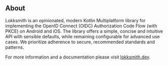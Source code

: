 ## About

Lokksmith is an opinionated, modern Kotlin Multiplatform library for implementing the OpenID Connect
(OIDC) Authorization Code Flow (with PKCE) on Android and iOS. The library offers a simple, concise
and intuitive API with sensible defaults, while remaining configurable for advanced use cases.
We prioritize adherence to secure, recommended standards and patterns.

For more information and a documentation please visit [lokksmith.dev](https://lokksmith.dev).
